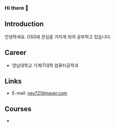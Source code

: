 ### Hi there 👋

## Introduction
안녕하세요.
OSS에 관심을 가지게 되어 공부하고 있습니다.

## Career
- 영남대학교 기계IT대학 컴퓨터공학과

## Links
- E-mail: nex721@naver.com
  
## Courses
- 

<!--
**young0ne77/young0ne77** is a ✨ _special_ ✨ repository because its `README.md` (this file) appears on your GitHub profile.

Here are some ideas to get you started:

- 🔭 I’m currently working on ...
- 🌱 I’m currently learning ...
- 👯 I’m looking to collaborate on ...
- 🤔 I’m looking for help with ...
- 💬 Ask me about ...
- 📫 How to reach me: ...
- 😄 Pronouns: ...
- ⚡ Fun fact: ...
-->

